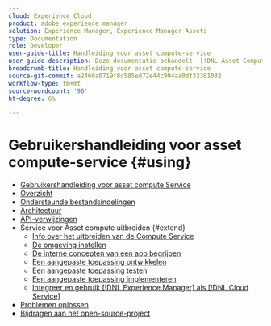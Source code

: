 ```yaml
---
cloud: Experience Cloud
product: adobe experience manager
solution: Experience Manager, Experience Manager Assets
type: Documentation
role: Developer
user-guide-title: Handleiding voor asset compute-service
user-guide-description: Deze documentatie behandelt  [!DNL Asset Compute Service] taken zoals hoe te om, uw douanecode te ontwikkelen te beheren op te stellen en problemen op te lossen.
breadcrumb-title: Handleiding voor asset compute-service
source-git-commit: a2460a0719f8c585ed72e44c904aa0df33301032
workflow-type: tm+mt
source-wordcount: '96'
ht-degree: 6%

---
```



# Gebruikershandleiding voor asset compute-service {#using}

+ [Gebruikershandleiding voor asset compute Service](home.md)
+ [Overzicht](introduction.md)
+ [Ondersteunde bestandsindelingen](https://experienceleague.adobe.com/docs/experience-manager-cloud-service/assets/file-format-support.html)
+ [Architectuur](architecture.md)
+ [API-verwijzingen](api.md)
+ Service voor Asset compute uitbreiden {#extend}
   + [Info over het uitbreiden van de Compute Service](understand-extensibility.md)
   + [De omgeving instellen](setup-environment.md)
   + [De interne concepten van een app begrijpen](custom-application-internals.md)
   + [Een aangepaste toepassing ontwikkelen](develop-custom-application.md)
   + [Een aangepaste toepassing testen](test-custom-application.md)
   + [Een aangepaste toepassing implementeren](deploy-custom-application.md)
   + [Integreer en gebruik  [!DNL Experience Manager] als [!DNL Cloud Service]](https://experienceleague.adobe.com/docs/experience-manager-cloud-service/assets/asset-microservices-overview.html)
+ [Problemen oplossen](troubleshooting.md)
+ [Bijdragen aan het open-source-project](contribute-to-compute-service.md)
